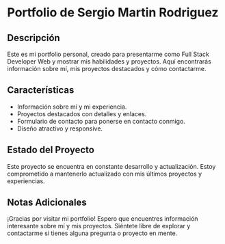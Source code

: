# Portfolio de Sergio Martin Rodriguez

## Descripción
Este es mi portfolio personal, creado para presentarme como Full Stack Developer Web y mostrar mis habilidades y proyectos. Aquí encontrarás información sobre mí, mis proyectos destacados y cómo contactarme.

## Características
- Información sobre mí y mi experiencia.
- Proyectos destacados con detalles y enlaces.
- Formulario de contacto para ponerse en contacto conmigo.
- Diseño atractivo y responsive.

## Estado del Proyecto
Este proyecto se encuentra en constante desarrollo y actualización. Estoy comprometido a mantenerlo actualizado con mis últimos proyectos y experiencias.

## Notas Adicionales
¡Gracias por visitar mi portfolio! Espero que encuentres información interesante sobre mí y mis proyectos. Siéntete libre de explorar y contactarme si tienes alguna pregunta o proyecto en mente.
